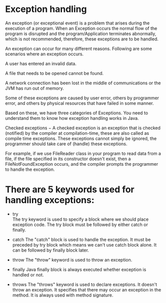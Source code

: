 Exception handling
==

An exception (or exceptional event) is a problem that arises during the execution of a program. When an Exception occurs the normal 
flow of the program is disrupted and the program/Application terminates abnormally, which is not 
recommended, therefore, these exceptions are to be handled.

An exception can occur for many different reasons. Following are some scenarios where an exception occurs.

A user has entered an invalid data.

A file that needs to be opened cannot be found.

A network connection has been lost in the middle of communications or the JVM has run out of memory.

Some of these exceptions are caused by user error, others by programmer error, and others by physical resources that have failed in 
some manner.

Based on these, we have three categories of Exceptions. You need to understand them to know how exception handling works in Java.

Checked exceptions − A checked exception is an exception that is checked (notified) by the compiler at compilation-time, these are 
also called as compile time exceptions. These exceptions cannot simply be ignored, the programmer should take care of (handle) these
exceptions.

For example, if we use FileReader class in your program to read data from a file, if the file specified in its constructor doesn't
exist, then a FileNotFoundException occurs, and the compiler prompts the programmer to handle the exception.

There are 5 keywords used for handling exceptions:
 ==
 

 + try  
The try keyword is used to specify a block where we should place exception code. The try block must be followed by either catch or
finally.

 + catch
 The "catch" block is used to handle the exception. It must be preceded by try block which means we can't use catch block alone. 
It can be followed by finally block later.

+ throw
The "throw" keyword is used to throw an exception.

 + finally
Java finally block is always executed whether exception is handled or not.

 + throws
The "throws" keyword is used to declare exceptions. It doesn't throw an exception. It specifies that there may occur an exception
in the method. It is always used with method 
signature.
